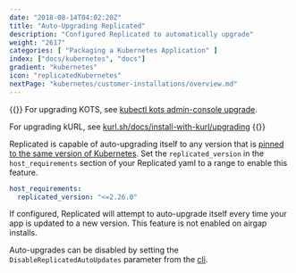 ```yaml
---
date: "2018-08-14T04:02:20Z"
title: "Auto-Upgrading Replicated"
description: "Configured Replicated to automatically upgrade"
weight: "2617"
categories: [ "Packaging a Kubernetes Application" ]
index: ["docs/kubernetes", "docs"]
gradient: "kubernetes"
icon: "replicatedKubernetes"
nextPage: "kubernetes/customer-installations/overview.md"
---
```


{{<kotsdocs>}}
For upgrading KOTS, see [kubectl kots admin-console upgrade](https://kots.io/kots-cli/admin-console/).

For upgrading kURL, see [kurl.sh/docs/install-with-kurl/upgrading](https://kurl.sh/docs/install-with-kurl/upgrading)
{{</kotsdocs>}}

Replicated is capable of auto-upgrading itself to any version that is [pinned to the same version of Kubernetes](/docs/kubernetes/customer-installations/installing/#compatible-kubernetes-versions).
Set the `replicated_version` in the `host_requirements` section of your Replicated yaml to a range to enable this feature.

```yaml
host_requirements:
  replicated_version: "<=2.26.0"
```

If configured, Replicated will attempt to auto-upgrade itself every time your app is updated to a new version.
This feature is not enabled on airgap installs.

Auto-upgrades can be disabled by setting the `DisableReplicatedAutoUpdates` parameter from the [cli](https://help.replicated.com/api/replicatedctl/replicatedctl_params_set/).
